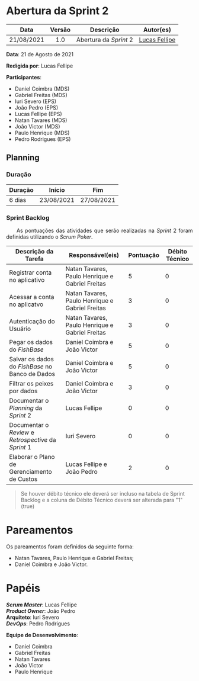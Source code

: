 # Abertura da Sprint 2

|    Data    | Versão |         Descrição         |           Autor(es)           |
| :--------: | :----: | :-----------------------: | :---------------------------: |
| 21/08/2021 |  1.0   | Abertura da *Sprint* 2 | [Lucas Fellipe](https://github.com/lucasfcm9) |

**Data**: 21 de Agosto de 2021

**Redigida por**: Lucas Fellipe

**Participantes**: 
* Daniel Coimbra (MDS)
* Gabriel Freitas (MDS)
* Iuri Severo (EPS)
* João Pedro (EPS)
* Lucas Fellipe (EPS)
* Natan Tavares (MDS)
* João Victor (MDS)
* Paulo Henrique (MDS)
* Pedro Rodrigues (EPS)

## Planning

### Duração

| Duração |   Início   |     Fim    |
| ------- | ---------- | ---------- |
| 6 dias  | 23/08/2021 | 27/08/2021 |

### Sprint Backlog

<p align="justify"> &emsp;&emsp;As pontuações das atividades que serão realizadas na <i>Sprint</i> 2 foram definidas utilizando o <i>Scrum Poker</i>.</p>

| Descrição da Tarefa | Responsável(eis) | Pontuação | Débito Técnico |
| ------------------- | ---------------- | --------- | -------------- |
| Registrar conta no aplicativo | Natan Tavares, Paulo Henrique e Gabriel Freitas | 5 | 0 |
| Acessar a conta no aplicatvo | Natan Tavares, Paulo Henrique e Gabriel Freitas | 3 | 0 |
| Autenticação do Usuário | Natan Tavares, Paulo Henrique e Gabriel Freitas | 3 | 0 |
| Pegar os dados do *FishBase* | Daniel Coimbra e João Victor | 5 | 0 |
| Salvar os dados do *FishBase* no Banco de Dados  | Daniel Coimbra e João Victor | 5 | 0 |
| Filtrar os peixes por dados | Daniel Coimbra e João Victor | 3 | 0 |
| Documentar o *Planning* da *Sprint* 2 | Lucas Fellipe      | 0 | 0 |
| Documentar o *Review* e *Retrospective* da *Sprint* 1 | Iuri Severo | 0 | 0 |
| Elaborar o Plano de Gerenciamento de Custos | Lucas Fellipe e João Pedro | 2 | 0 |


> Se houver débito técnico ele deverá ser incluso na tabela de Sprint Backlog e a coluna de Débito Técnico deverá ser alterada para "1" (true)

# Pareamentos
Os pareamentos foram definidos da seguinte forma:
* Natan Tavares, Paulo Henrique e Gabriel Freitas;
* Daniel Coimbra e João Victor.

# Papéis
***Scrum Master***: Lucas Fellipe<br>
***Product Owner***: João Pedro<br>
**Arquiteto**: Iuri Severo<br>
***DevOps***: Pedro Rodrigues<br>

**Equipe de Desenvolvimento**:
* Daniel Coimbra
* Gabriel Freitas
* Natan Tavares
* João Victor
* Paulo Henrique